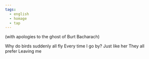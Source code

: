 ```yaml
---
tags:
  - english
  - homage
  - tap
---
```

(with apologies to the ghost of Burt Bacharach)

Why do birds suddenly all fly
Every time I go by?
Just like her
They all prefer
Leaving me
